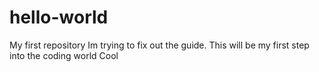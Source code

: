 # hello-world
My first repository
Im trying to fix out the guide.
This will be my first step into the coding world
Cool

